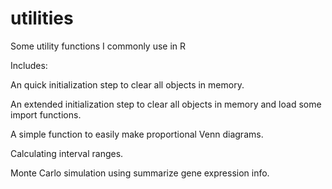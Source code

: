 # utilities

Some utility functions I commonly use in R

Includes:

An quick initialization step to clear all objects in memory.

An extended initialization step to clear all objects in memory and load some import functions.

A simple function to easily make proportional Venn diagrams.

Calculating interval ranges.

Monte Carlo simulation using summarize gene expression info.
